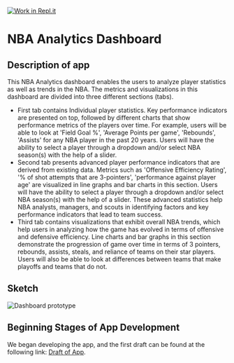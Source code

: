 [![Work in Repl.it](https://classroom.github.com/assets/work-in-replit-14baed9a392b3a25080506f3b7b6d57f295ec2978f6f33ec97e36a161684cbe9.svg)](https://classroom.github.com/online_ide?assignment_repo_id=371891&assignment_repo_type=GroupAssignmentRepo)

# NBA Analytics Dashboard

## Description of app

This NBA Analytics dashboard enables the users to analyze player statistics as well as trends in the NBA. The metrics and visualizations in this dashboard are divided into three different sections (tabs). 

* First tab contains Individual player statistics. Key performance indicators are presented on top, followed by different charts that show performance metrics of the players over time. For example, users will be able to look at 'Field Goal %', 'Average Points per game', 'Rebounds', 'Assists' for any NBA player in the past 20 years. Users will have the ability to select a player through a dropdown and/or select NBA season(s) with the help of a slider.
* Second tab presents advanced player performance indicators that are derived from existing data. Metrics such as 'Offensive Efficiency Rating', '% of shot attempts that are 3-pointers', 'performance against player age' are visualized in line graphs and bar charts in this section. Users will have the ability to select a player through a dropdown and/or select NBA season(s) with the help of a slider. These advanced statistics help NBA analysts, managers, and scouts in identifying factors and key performance indicators that lead to team success.
* Third tab contains visualizations that exhibit overall NBA trends, which help users in analyzing how the game has evolved in terms of offensive and defensive efficiency. Line charts and bar graphs in this section demonstrate the progression of game over time in terms of 3 pointers, rebounds, assists, steals, and reliance of teams on their star players. Users will also be able to look at differences between teams that make playoffs and teams that do not.

## Sketch

![Dashboard prototype](https://raw.githubusercontent.com/ubco-mds-2020-labs/nba_analytics/main/Dashboard_prototype.png)

## Beginning Stages of App Development

We began developing the app, and the first draft can be found at the following link: [Draft of App](https://nba-analytics-dashboard.herokuapp.com/).
